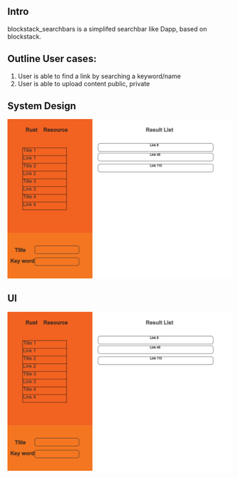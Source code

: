 
## Intro
blockstack_searchbars is a simplifed searchbar like Dapp, based on blockstack.

## Outline User cases:
1. User is able to find a link by searching a keyword/name
2. User is able to upload content public, private

## System Design
![](V1.png)

## UI
![](V1.png)
